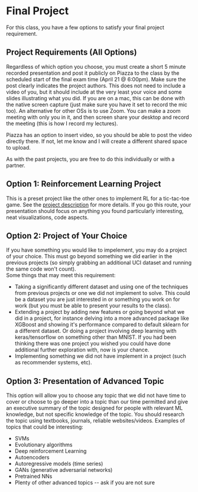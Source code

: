# Final Project

For this class, you have a few options to satisfy your final project requirement.

## Project Requirements (All Options)
Regardless of which option you choose, you must create a short 5 minute recorded
presentation and post it publicly on Piazza to the class by the scheduled
start of the final exam time (April 21 @ 6:00pm).  Make sure
the post clearly indicates the project authors. This does not need to include
a video of you, but it should include at the very least your voice and some slides
illustrating what you did.  If you are on a mac, this can be done with the native
screen capture (just make sure you have it set to record the mic too).  An alternative
for other OSs is to use Zoom.  You can make a zoom meeting with only you in it, and
then screen share your desktop and record the meeting (this is how I record my lectures).

Piazza has an option to insert video, so you should be able to post the video directly
there.  If not, let me know and I will create a different shared space to upload.

As with the past projects, you are free to do this individually or with a partner.

## Option 1:  Reinforcement Learning Project
This is a preset project like the other ones to implement RL for a tic-tac-toe game.
See the [project description](final-project-reinforcement-option.pdf)
for more details.  If you go this route, your presentation should focus on
anything you found particularly interesting, neat visualizations, code aspects.

## Option 2:  Project of Your Choice
If you have something you would like to impelement, you may do a project of your choice.
This must go beyond something we did earlier in the previous projects (so simply 
grabbing an additional UCI dataset and running the same code won't count).  
Some things that may meet this requirement:

* Taking a significantly different dataset and using one of the techniques
  from previous projects or one we did not implement to solve.
  This could be a dataset you are just interested in or something you work on for work
  (but you must be able to present your results to the class).
* Extending a project by adding new features or
  going beyond what we did in a project, for instance delving into a more advanced
  package like XGBoost and showing it's performance compared to default
  sklearn for a different dataset.   Or doing a project involving deep learning
  with keras/tensorflow on something other than MNIST.  If you had been thinking
  there was one project you wished you could have done additional further exploration
  with, now is your chance.
* Implementing something we did not have implement in a project (such as recommender
  systems, etc).

## Option 3:  Presentation of Advanced Topic
This option will allow you to choose any topic that we did not have time to cover
or choose to go deeper into a topic than our time permitted and give an executive
summary of the topic designed for people with relevant ML knowledge, but not 
specific knowledge of the topic.  You should research the topic using textbooks,
journals, reliable websites/videos.  Examples of topics that could be interesting:

* SVMs
* Evolutionary algorithms
* Deep reinforcement Learning
* Autoencoders
* Autoregressive models (time series)
* GANs (generative adversarial networks)
* Pretrained NNs
* Plenty of other advanced topics -- ask if you are not sure

